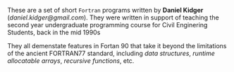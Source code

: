 These are a set of short `Fortran` programs written by __Daniel Kidger__ (_daniel.kidger@gmail.com_).
They were written in support of teaching the second year undergraduate programming course for Civil Enginering Students, back in the mid 1990s

They all demenstate features in Fortan 90 that take it beyond the limitations of the ancient FORTRAN77 standard, including
_data structures_, _runtime allocatable arrays_, _recursive functions_, etc.
